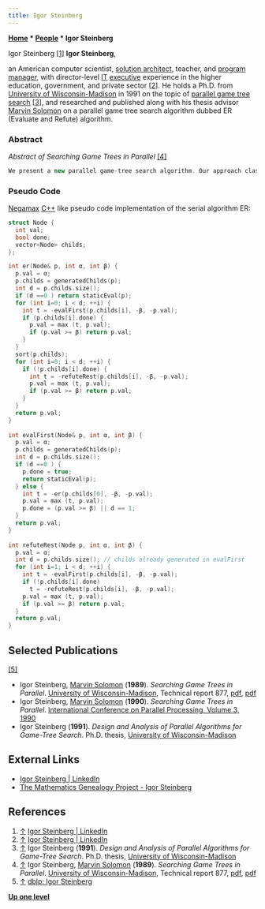 ```yaml
---
title: Igor Steinberg
---
```

**[Home](Home "Home") \* [People](People "People") \* Igor Steinberg**



 [](https://www.linkedin.com/in/igor-steinberg-89294136/) Igor Steinberg <a id="cite-note-1" href="#cite-ref-1">[1]</a> 
**Igor Steinberg**,  

an American computer scientist, [solution architect](https://en.wikipedia.org/wiki/Solution_architecture), teacher, and [program manager](https://en.wikipedia.org/wiki/Program_management), with director-level [IT](https://en.wikipedia.org/wiki/Information_technology) [executive](https://en.wikipedia.org/wiki/Senior_management) experience in the higher education, government, and private sector <a id="cite-note-2" href="#cite-ref-2">[2]</a>. He holds a Ph.D. from [University of Wisconsin-Madison](https://en.wikipedia.org/wiki/University_of_Wisconsin-Madison) in 1991 on the topic of [parallel game tree search](Parallel_Search "Parallel Search") <a id="cite-note-3" href="#cite-ref-3">[3]</a>, 
and researched and published along with his thesis advisor [Marvin Solomon](Marvin_Solomon "Marvin Solomon") on a parallel game tree search algorithm dubbed ER (Evaluate and Refute) algorithm.



### Abstract


*Abstract of Searching Game Trees in Parallel* <a id="cite-note-4" href="#cite-ref-4">[4]</a>




```C++
We present a new parallel game-tree search algorithm. Our approach classifies a processor's available work as either mandatory (necessary for the solution) or speculative (may be necessary for the solution). Due to the nature of parallel game tree search, it is not possible to keep all processors busy with mandatory work. Our algorithm ER allows potential speculative work to be dynamically ordered, thereby reducing starvation without incurring an equivalent increase in speculative loss. Measurements of ER's performance on both random trees and trees from an actual game show that at least 16 processors can be applied profitably to a single search. These results contrast with previously published studies, which report a rapid drop-off of efficiency as the number of processors increases. 

```

### Pseudo Code


[Negamax](Negamax "Negamax") [C++](Cpp "Cpp") like pseudo code implementation of the serial algorithm ER:




```C++
struct Node {
  int val;
  bool done;
  vector<Node> childs;
};

int er(Node& p, int α, int β) {
  p.val = α;
  p.childs = generatedChilds(p);
  int d = p.childs.size();
  if (d ==0 ) return staticEval(p);
  for (int i=0; i < d; ++i) {
    int t = -evalFirst(p.childs[i], -β, -p.val);
    if (p.childs[i].done) {
      p.val = max (t, p.val);
      if (p.val >= β) return p.val;
    }
  }
  sort(p.childs);
  for (int i=0; i < d; ++i) {
    if (!p.childs[i].done) {
      int t = -refuteRest(p.childs[i], -β, -p.val);
      p.val = max (t, p.val);
      if (p.val >= β) return p.val;
    }	
  }
  return p.val;
}  
  
int evalFirst(Node& p, int α, int β) {
  p.val = α;
  p.childs = generatedChilds(p);
  int d = p.childs.size();
  if (d ==0 ) {
    p.done = true;
    return staticEval(p);
  } else {
    int t = -er(p.childs[0], -β, -p.val);
    p.val = max (t, p.val);
    p.done = (p.val >= β) || d == 1;
  }
  return p.val;
}
  
int refuteRest(Node p, int α, int β) {
  p.val = α;
  int d = p.childs.size(); // childs already generated in evalFirst
  for (int i=1; i < d; ++i) { 
    int t = -evalFirst(p.childs[i], -β, -p.val);
    if (!p.childs[i].done)
      t = -refuteRest(p.childs[i], -β, -p.val);
    p.val = max (t, p.val);
    if (p.val >= β) return p.val;
  }
  return p.val;
}

```

## Selected Publications


<a id="cite-note-5" href="#cite-ref-5">[5]</a>



* Igor Steinberg, [Marvin Solomon](Marvin_Solomon "Marvin Solomon") (**1989**). *Searching Game Trees in Parallel*. [University of Wisconsin-Madison](https://en.wikipedia.org/wiki/University_of_Wisconsin-Madison), Technical report 877, [pdf](ftp://ftp.cs.wisc.edu/pub/techreports/1989/TR877.pdf), [pdf](https://pdfs.semanticscholar.org/0814/076db01c0e5e110ef2f40539857c8e8fccd6.pdf)
* Igor Steinberg, [Marvin Solomon](Marvin_Solomon "Marvin Solomon") (**1990**). *Searching Game Trees in Parallel*. [International Conference on Parallel Processing, Volume 3, 1990](http://www.informatik.uni-trier.de/~ley/db/conf/icpp/icpp1990-3.html#SteinbergS90)
* Igor Steinberg (**1991**). *Design and Analysis of Parallel Algorithms for Game-Tree Search*. Ph.D. thesis, [University of Wisconsin-Madison](https://en.wikipedia.org/wiki/University_of_Wisconsin-Madison)


## External Links


* [Igor Steinberg | LinkedIn](https://www.linkedin.com/in/igor-steinberg-89294136/)
* [The Mathematics Genealogy Project - Igor Steinberg](http://genealogy.math.ndsu.nodak.edu/id.php?id=82285)


## References


1. <a id="cite-ref-1" href="#cite-note-1">↑</a> [Igor Steinberg | LinkedIn](https://www.linkedin.com/in/igor-steinberg-89294136/)
2. <a id="cite-ref-2" href="#cite-note-2">↑</a> [Igor Steinberg | LinkedIn](https://www.linkedin.com/in/igor-steinberg-89294136/)
3. <a id="cite-ref-3" href="#cite-note-3">↑</a> Igor Steinberg (**1991**). *Design and Analysis of Parallel Algorithms for Game-Tree Search*. Ph.D. thesis, [University of Wisconsin-Madison](https://en.wikipedia.org/wiki/University_of_Wisconsin-Madison)
4. <a id="cite-ref-4" href="#cite-note-4">↑</a> Igor Steinberg, [Marvin Solomon](Marvin_Solomon "Marvin Solomon") (**1989**). *Searching Game Trees in Parallel*. [University of Wisconsin-Madison](https://en.wikipedia.org/wiki/University_of_Wisconsin-Madison), Technical report 877, [pdf](ftp://ftp.cs.wisc.edu/pub/techreports/1989/TR877.pdf), [pdf](https://pdfs.semanticscholar.org/0814/076db01c0e5e110ef2f40539857c8e8fccd6.pdf)
5. <a id="cite-ref-5" href="#cite-note-5">↑</a> [dblp: Igor Steinberg](http://dblp.uni-trier.de/pers/hd/s/Steinberg:Igor.html)

**[Up one level](People "People")**







 

